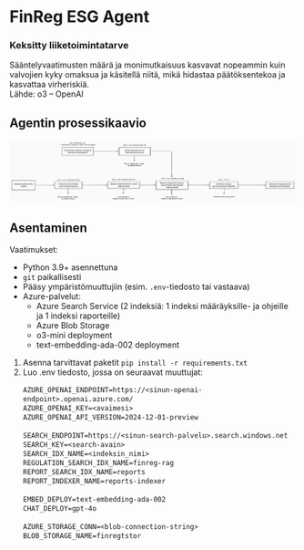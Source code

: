 # FinReg ESG Agent

### Keksitty liiketoimintatarve

Sääntelyvaatimusten määrä ja monimutkaisuus kasvavat nopeammin kuin valvojien kyky omaksua ja käsitellä niitä, mikä hidastaa päätöksentekoa ja kasvattaa virheriskiä.
\
Lähde: o3 – OpenAI

## Agentin prosessikaavio

![Prosessikaavio](https://github.com/RaudelWeb/FIVA_FinReg_Copilot/blob/main/images/prosessikaavio.png?raw=true)

## Asentaminen

Vaatimukset:
- Python 3.9+ asennettuna
- `git` paikallisesti
- Pääsy ympäristömuuttujiin (esim. `.env`-tiedosto tai vastaava)
- Azure-palvelut:
    - Azure Search Service (2 indeksiä: 1 indeksi määräyksille- ja ohjeille ja 1 indeksi raporteille)
    - Azure Blob Storage
    - o3-mini deployment
    - text-embedding-ada-002 deployment

1. Asenna tarvittavat paketit
`pip install -r requirements.txt`
2. Luo .env tiedosto, jossa on seuraavat muuttujat:
    ```
    AZURE_OPENAI_ENDPOINT=https://<sinun‐openai‐endpoint>.openai.azure.com/
    AZURE_OPENAI_KEY=<avaimesi>
    AZURE_OPENAI_API_VERSION=2024-12-01-preview

    SEARCH_ENDPOINT=https://<sinun‐search‐palvelu>.search.windows.net
    SEARCH_KEY=<search‐avain>
    SEARCH_IDX_NAME=<indeksin_nimi>
    REGULATION_SEARCH_IDX_NAME=finreg-rag
    REPORT_SEARCH_IDX_NAME=reports
    REPORT_INDEXER_NAME=reports-indexer
    
    EMBED_DEPLOY=text-embedding-ada-002
    CHAT_DEPLOY=gpt-4o
    
    AZURE_STORAGE_CONN=<blob‐connection‐string>
    BLOB_STORAGE_NAME=finregtstor
   ```



